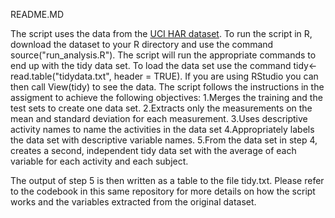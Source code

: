 README.MD

The script uses the data from the [UCI HAR dataset](https://archive.ics.uci.edu/ml/datasets/Human+Activity+Recognition+Using+Smartphones). 
To run the script in R, download the dataset to your R directory and use the command source("run_analysis.R"). The script will run the appropriate 
commands to end up with the tidy data set. To load the data set use the command tidy<-read.table("tidydata.txt", header = TRUE).
If you are using RStudio you can then call View(tidy) to see the data.
The script follows the instructions in the assigment to achieve the following objectives:
	1.Merges the training and the test sets to create one data set.
	2.Extracts only the measurements on the mean and standard deviation for each measurement. 
	3.Uses descriptive activity names to name the activities in the data set
	4.Appropriately labels the data set with descriptive variable names. 
	5.From the data set in step 4, creates a second, independent tidy data set with the average of each variable for each activity and each subject.

The output of step 5 is then written as a table to the file tidy.txt.
Please refer to the codebook in this same repository for more details on how the script works and the variables extracted from the original dataset.